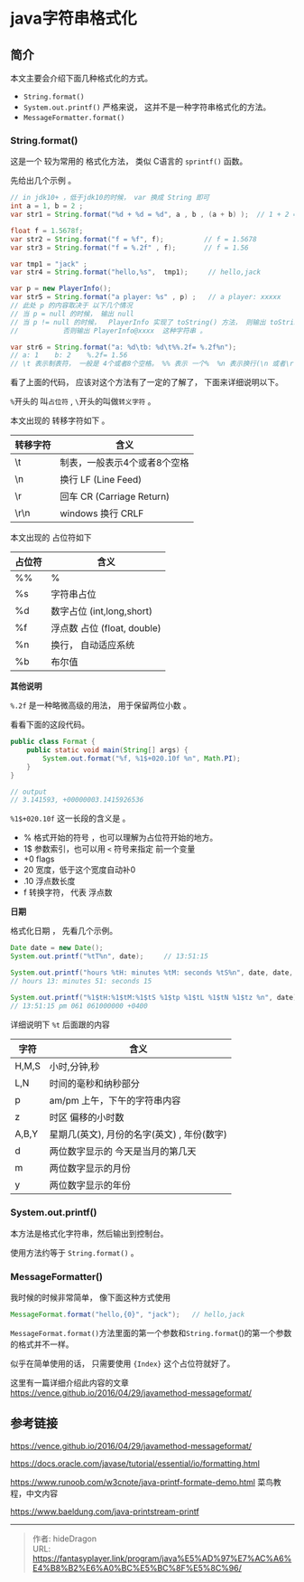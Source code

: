 # java字符串格式化


## 简介

本文主要会介绍下面几种格式化的方式。

- `String.format()`
- `System.out.printf()`      严格来说， 这并不是一种字符串格式化的方法。
- `MessageFormatter.format()`



### String.format()

这是一个 较为常用的 格式化方法， 类似 C语言的 `sprintf()` 函数。 

先给出几个示例 。

```java
// in jdk10+ ，低于jdk10的时候， var 换成 String 即可
int a = 1, b = 2 ;
var str1 = String.format("%d + %d = %d", a , b , (a + b) );  // 1 + 2 = 3

float f = 1.5678f;
var str2 = String.format("f = %f", f);          // f = 1.5678
var str3 = String.format("f = %.2f" , f);       // f = 1.56

var tmp1 = "jack" ;
var str4 = String.format("hello,%s",  tmp1);     // hello,jack

var p = new PlayerInfo();
var str5 = String.format("a player: %s" , p) ;   // a player: xxxxx
// 此处 p 的内容取决于 以下几个情况
// 当 p = null 的时候， 输出 null
// 当 p != null 的时候，  PlayerInfo 实现了 toString() 方法， 则输出 toString() 方法的返回值
// 			 否则输出 PlayerInfo@xxxx  这种字符串 。 

var str6 = String.format("a: %d\tb: %d\t%%.2f= %.2f%n");
// a: 1    b: 2    %.2f= 1.56
// \t 表示制表符， 一般是 4个或者8个空格。 %% 表示 一个%  %n 表示换行(\n 或者\r\n  取决于系统)
```

看了上面的代码， 应该对这个方法有了一定的了解了， 下面来详细说明以下。 

`%`开头的 叫`占位符` , `\`开头的叫做`转义字符` 。

本文出现的 转移字符如下 。 

| 转移字符 | 含义                         |
| -------- | ---------------------------- |
| \t       | 制表，一般表示4个或者8个空格 |
| \n       | 换行   LF (Line Feed)        |
| \r       | 回车   CR (Carriage Return)  |
| \r\n     | windows 换行  CRLF           |

本文出现的 占位符如下

| 占位符 | 含义                        |
| ------ | --------------------------- |
| %%     | %                           |
| %s     | 字符串占位                  |
| %d     | 数字占位 (int,long,short)   |
| %f     | 浮点数 占位 (float, double) |
| %n     | 换行， 自动适应系统         |
| %b     | 布尔值                      |

**其他说明**

`%.2f` 是一种略微高级的用法， 用于保留两位小数 。 

看看下面的这段代码。

```java
public class Format {
    public static void main(String[] args) {
        System.out.format("%f, %1$+020.10f %n", Math.PI);
    }
}

// output
// 3.141593, +00000003.1415926536
```

`%1$+020.10f` 这一长段的含义是 。

- %  格式开始的符号 ，也可以理解为占位符开始的地方。
- 1$   参数索引，也可以用 `<` 符号来指定 前一个变量
- +0   flags
- 20    宽度，低于这个宽度自动补0
- .10   浮点数长度
- f     转换字符， 代表 浮点数 



**日期**

格式化日期 ， 先看几个示例。

```java
Date date = new Date();
System.out.printf("%tT%n", date);     // 13:51:15

System.out.printf("hours %tH: minutes %tM: seconds %tS%n", date, date, date);
// hours 13: minutes 51: seconds 15

System.out.printf("%1$tH:%1$tM:%1$tS %1$tp %1$tL %1$tN %1$tz %n", date);
// 13:51:15 pm 061 061000000 +0400
```

详细说明下 `%t` 后面跟的内容

| 字符  | 含义                                         |
| ----- | -------------------------------------------- |
| H,M,S | 小时,分钟,秒                                 |
| L,N   | 时间的毫秒和纳秒部分                         |
| p     | am/pm   上午，下午的字符串内容               |
| z     | 时区 偏移的小时数                            |
| A,B,Y | 星期几(英文),  月份的名字(英文) , 年份(数字) |
| d     | 两位数字显示的 今天是当月的第几天            |
| m     | 两位数字显示的月份                           |
| y     | 两位数字显示的年份                           |





### System.out.printf()

本方法是格式化字符串，然后输出到控制台。 

使用方法约等于 `String.format()`  。  



### MessageFormatter()

我时候的时候非常简单， 像下面这种方式使用

```java
MessageFormat.format("hello,{0}", "jack");   // hello,jack
```



`MessageFormat.format()`方法里面的第一个参数和`String.format`()的第一个参数的格式并不一样。

似乎在简单使用的话， 只需要使用 `{Index}` 这个占位符就好了。 

这里有一篇详细介绍此内容的文章 https://vence.github.io/2016/04/29/javamethod-messageformat/ 





## 参考链接

https://vence.github.io/2016/04/29/javamethod-messageformat/ 

https://docs.oracle.com/javase/tutorial/essential/io/formatting.html

https://www.runoob.com/w3cnote/java-printf-formate-demo.html  菜鸟教程，中文内容

https://www.baeldung.com/java-printstream-printf



---

> 作者: hideDragon  
> URL: https://fantasyplayer.link/program/java%E5%AD%97%E7%AC%A6%E4%B8%B2%E6%A0%BC%E5%BC%8F%E5%8C%96/  

